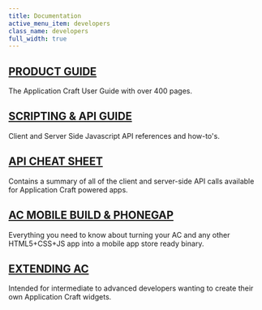 ```yaml
---
title: Documentation
active_menu_item: developers
class_name: developers
full_width: true
---
```


## [PRODUCT GUIDE](/developers/documentation/product-guide)
The Application Craft User Guide with over 400 pages.

## [SCRIPTING & API GUIDE](/developers/documentation/scripting-apis)
Client and Server Side Javascript API references and how-to's.

## [API CHEAT SHEET](/developers/cheat-sheet)
Contains a summary of all of the client and server-side API calls available for Application Craft powered apps.

## [AC MOBILE BUILD & PHONEGAP](/developers/documentation/ac-mobile-build-phonegap)
Everything you need to know about turning your AC and any other HTML5+CSS+JS app into a mobile app store ready binary.

## [EXTENDING AC](/developers/documentation/extending-ac)
Intended for intermediate to advanced developers wanting to create their own Application Craft widgets.
